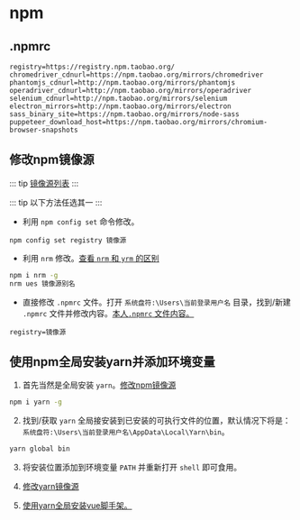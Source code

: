 # npm

## .npmrc

```
registry=https://registry.npm.taobao.org/
chromedriver_cdnurl=https://npm.taobao.org/mirrors/chromedriver
phantomjs_cdnurl=http://npm.taobao.org/mirrors/phantomjs
operadriver_cdnurl=http://npm.taobao.org/mirrors/operadriver
selenium_cdnurl=http://npm.taobao.org/mirrors/selenium
electron_mirrors=http://npm.taobao.org/mirrors/electron
sass_binary_site=https://npm.taobao.org/mirrors/node-sass
puppeteer_download_host=https://npm.taobao.org/mirrors/chromium-browser-snapshots
```

## 修改npm镜像源

::: tip
[镜像源列表](./镜像源列表.html)
:::

::: tip
以下方法任选其一
:::

- 利用 `npm config set` 命令修改。
```
npm config set registry 镜像源
```

- 利用 `nrm` 修改。[查看 `nrm` 和 `yrm` 的区别](./nrm和yrm的区别.html)
```bash
npm i nrm -g
nrm ues 镜像源别名
```

- 直接修改 `.npmrc` 文件。打开 `系统盘符:\Users\当前登录用户名` 目录，找到/新建 `.npmrc` 文件并修改内容。[本人`.npmrc` 文件内容。](#npmrc)
```
registry=镜像源
```

## 使用npm全局安装yarn并添加环境变量

1. 首先当然是全局安装 `yarn`。[修改npm镜像源](#修改-npm-镜像源)

```bash
npm i yarn -g
```

2. 找到/获取 `yarn` 全局接安装到已安装的可执行文件的位置，默认情况下将是：` 系统盘符:\Users\当前登录用户名\AppData\Local\Yarn\bin `。

```bash
yarn global bin
```

3. 将安装位置添加到环境变量 `PATH` 并重新打开 `shell` 即可食用。

4. [修改yarn镜像源](./yarn.html#修改-yarn-镜像源)


5. [使用yarn全局安装vue脚手架。](./yarn.html#使用-yarn-全局安装-vue-脚手架)
